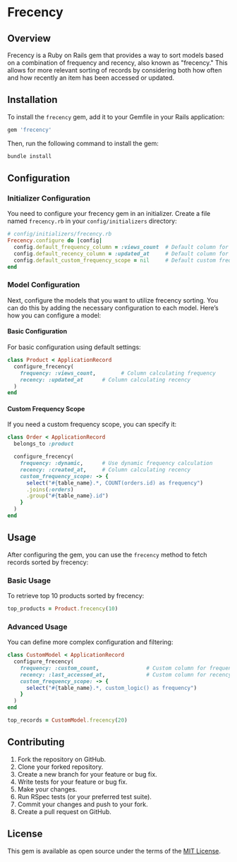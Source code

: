 # Frecency

## Overview

Frecency is a Ruby on Rails gem that provides a way to sort models based on a combination of frequency and recency, also known as "frecency." This allows for more relevant sorting of records by considering both how often and how recently an item has been accessed or updated.

## Installation

To install the `frecency` gem, add it to your Gemfile in your Rails application:

```ruby
gem 'frecency'
```

Then, run the following command to install the gem:

```sh
bundle install
```

## Configuration

### Initializer Configuration

You need to configure your frecency gem in an initializer. Create a file named `frecency.rb` in your `config/initializers` directory:

```ruby
# config/initializers/frecency.rb
Frecency.configure do |config|
  config.default_frequency_column = :views_count  # Default column for frequency
  config.default_recency_column = :updated_at     # Default column for recency
  config.default_custom_frequency_scope = nil     # Default custom frequency scope (optional)
end
```

### Model Configuration

Next, configure the models that you want to utilize frecency sorting. You can do this by adding the necessary configuration to each model. Here’s how you can configure a model:

#### Basic Configuration

For basic configuration using default settings:

```ruby
class Product < ApplicationRecord
  configure_frecency(
    frequency: :views_count,        # Column calculating frequency
    recency: :updated_at      # Column calculating recency
  )
end
```

#### Custom Frequency Scope

If you need a custom frequency scope, you can specify it:

```ruby
class Order < ApplicationRecord
  belongs_to :product

  configure_frecency(
    frequency: :dynamic,      # Use dynamic frequency calculation
    recency: :created_at,     # Column calculating recency
    custom_frequency_scope: -> { 
      select("#{table_name}.*, COUNT(orders.id) as frequency")
      .joins(:orders)
      .group("#{table_name}.id")
    }
  )
end
```

## Usage

After configuring the gem, you can use the `frecency` method to fetch records sorted by frecency:

### Basic Usage

To retrieve top 10 products sorted by frecency:

```ruby
top_products = Product.frecency(10)
```

### Advanced Usage

You can define more complex configuration and filtering:

```ruby
class CustomModel < ApplicationRecord
  configure_frecency(
    frequency: :custom_count,               # Custom column for frequency
    recency: :last_accessed_at,             # Custom column for recency
    custom_frequency_scope: -> { 
      select("#{table_name}.*, custom_logic() as frequency")
    }
  )
end

top_records = CustomModel.frecency(20)
```

## Contributing

1. Fork the repository on GitHub.
2. Clone your forked repository.
3. Create a new branch for your feature or bug fix.
4. Write tests for your feature or bug fix.
5. Make your changes.
6. Run RSpec tests (or your preferred test suite).
7. Commit your changes and push to your fork.
8. Create a pull request on GitHub.

## License

This gem is available as open source under the terms of the [MIT License](https://opensource.org/licenses/MIT).
